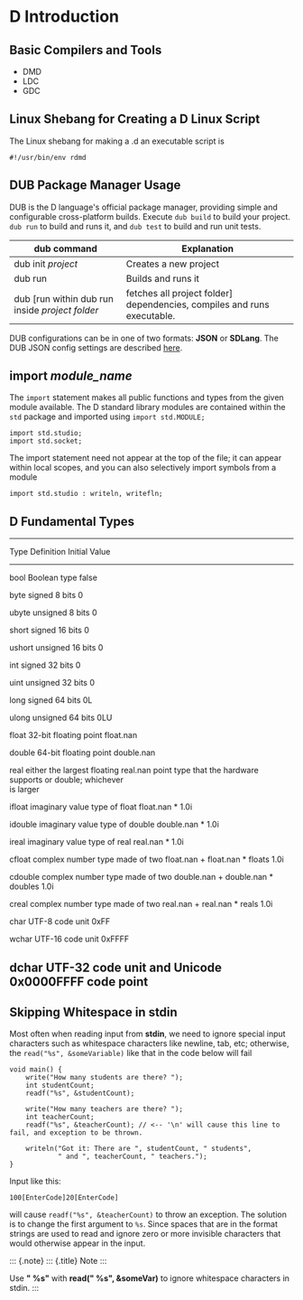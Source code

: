 D Introduction
==============

Basic Compilers and Tools
-------------------------

* DMD
* LDC
* GDC


Linux Shebang for Creating a D Linux Script
-------------------------------------------

The Linux shebang for making a .d an executable script is

``` {.bash}
#!/usr/bin/env rdmd
```



DUB Package Manager Usage
-------------------------

DUB is the D language\'s official package manager, providing simple and
configurable cross-platform builds. Execute `dub build` to build your
project. `dub run` to build and runs it, and `dub test` to build and run
unit tests.

|dub command|Explanation|
|-----------|-----------|
|dub init *project*|Creates a new project|
|dub run|Builds and runs it|
|dub \[run within dub run inside *project folder*|fetches all project folder\] dependencies, compiles and runs executable.|

DUB configurations can be in one of two formats: **JSON** or **SDLang**. The DUB JSON config settings are described
[here](https://dub.pm/getting_started).

import *module\_name*
---------------------

The `import` statement makes all public functions and types from the
given module available. The D standard library modules are contained
within the `std` package and imported using `import std.MODULE;`

``` {.d}
import std.studio;
import std.socket;
```

The import statement need not appear at the top of the file; it can
appear within local scopes, and you can also selectively import symbols
from a module

``` {.d}
import std.studio : writeln, writefln;
```

D Fundamental Types
-------------------

  ------------------------------------------------------------------------
  Type          Definition                      Initial Value
  ------------- ------------------------------- --------------------------
  bool          Boolean type                    false

  byte          signed 8 bits                   0

  ubyte         unsigned 8 bits                 0

  short         signed 16 bits                  0

  ushort        unsigned 16 bits                0

  int           signed 32 bits                  0

  uint          unsigned 32 bits                0

  long          signed 64 bits                  0L

  ulong         unsigned 64 bits                0LU

  float         32-bit floating point           float.nan

  double        64-bit floating point           double.nan

  real          either the largest floating     real.nan
                point type that the hardware    
                supports or double; whichever   
                is larger                       

  ifloat        imaginary value type of float   float.nan \* 1.0i

  idouble       imaginary value type of double  double.nan \* 1.0i

  ireal         imaginary value type of real    real.nan \* 1.0i

  cfloat        complex number type made of two float.nan + float.nan \*
                floats                          1.0i

  cdouble       complex number type made of two double.nan + double.nan \*
                doubles                         1.0i

  creal         complex number type made of two real.nan + real.nan \*
                reals                           1.0i

  char          UTF-8 code unit                 0xFF

  wchar         UTF-16 code unit                0xFFFF

  dchar         UTF-32 code unit and Unicode    0x0000FFFF
                code point                      
  ------------------------------------------------------------------------


Skipping Whitespace in stdin
----------------------------

Most often when reading input from **stdin**, we need to ignore special
input characters such as whitespace characters like newline, tab, etc;
otherwise, the `read("%s", &someVariable)` like that in the code below
will fail

``` {.d}
void main() {
    write("How many students are there? ");
    int studentCount;
    readf("%s", &studentCount);

    write("How many teachers are there? ");
    int teacherCount;
    readf("%s", &teacherCount); // <-- '\n' will cause this line to fail, and exception to be thrown.

    writeln("Got it: There are ", studentCount, " students",
            " and ", teacherCount, " teachers.");
}
```

Input like this:

    100[EnterCode]20[EnterCode]

will cause `readf("%s", &teacherCount)` to throw an exception. The
solution is to change the first argument to `%s`. Since spaces that are
in the format strings are used to read and ignore zero or more invisible
characters that would otherwise appear in the input.

::: {.note}
::: {.title}
Note
:::

Use **\" %s\"** with **read(\" %s\", &someVar)** to ignore whitespace
characters in stdin.
:::
